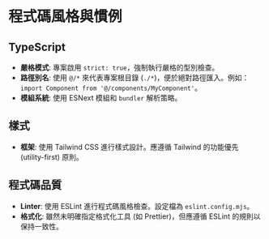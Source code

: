 # 程式碼風格與慣例

## TypeScript

- **嚴格模式**: 專案啟用 `strict: true`，強制執行嚴格的型別檢查。
- **路徑別名**: 使用 `@/*` 來代表專案根目錄 (`./*`)，便於絕對路徑匯入。例如：`import Component from '@/components/MyComponent'`。
- **模組系統**: 使用 ESNext 模組和 `bundler` 解析策略。

## 樣式

- **框架**: 使用 Tailwind CSS 進行樣式設計。應遵循 Tailwind 的功能優先 (utility-first) 原則。

## 程式碼品質

- **Linter**: 使用 ESLint 進行程式碼風格檢查。設定檔為 `eslint.config.mjs`。
- **格式化**: 雖然未明確指定格式化工具 (如 Prettier)，但應遵循 ESLint 的規則以保持一致性。
